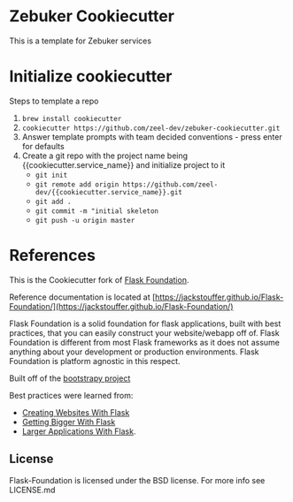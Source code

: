 # Zebuker Cookiecutter

This is a template for Zebuker services 

# Initialize cookiecutter

Steps to template a repo
1) `brew install cookiecutter`
2) `cookiecutter https://github.com/zeel-dev/zebuker-cookiecutter.git`
3) Answer template prompts with team decided conventions - press enter for defaults
4) Create a git repo with the project name being {{cookiecutter.service_name}} and initialize project to it
    - `git init` 
    - `git remote add origin https://github.com/zeel-dev/{{cookiecutter.service_name}}.git`
    - `git add .`
    - `git commit -m "initial skeleton`
    - `git push -u origin master`

# References
This is the Cookiecutter fork of [Flask Foundation](https://github.com/JackStouffer/Flask-Foundation).

Reference documentation is located at [https://jackstouffer.github.io/Flask-Foundation/](https://jackstouffer.github.io/Flask-Foundation/)

Flask Foundation is a solid foundation for flask applications, built with best practices, that you can easily construct your website/webapp off of. Flask Foundation is different from most Flask frameworks as it does not assume anything about your development or production environments. Flask Foundation is platform agnostic in this respect.

Built off of the [bootstrapy project](https://github.com/kirang89/bootstrapy)

Best practices were learned from:
* [Creating Websites With Flask](http://maximebf.com/blog/2012/10/building-websites-in-python-with-flask/)
* [Getting Bigger With Flask](http://maximebf.com/blog/2012/11/getting-bigger-with-flask/)
* [Larger Applications With Flask](http://flask.pocoo.org/docs/patterns/packages/).

## License

Flask-Foundation is licensed under the BSD license. For more info see LICENSE.md
